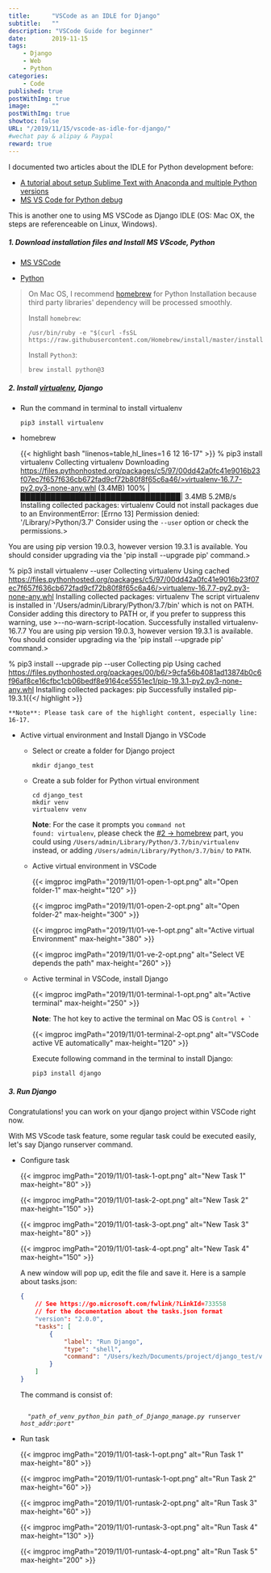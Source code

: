 ```yaml
---
title:      "VSCode as an IDLE for Django"
subtitle:   ""
description: "VSCode Guide for beginner"
date:       2019-11-15
tags:
    - Django
    - Web
    - Python
categories:
    - Code
published: true
postWithImg: true
image:      ""
postWithImg: true
showtoc: false
URL: "/2019/11/15/vscode-as-idle-for-django/"
#wechat pay & alipay & Paypal
reward: true
---
```

I documented two articles about the IDLE for Python development before:

- [A tutorial about setup Sublime Text with Anaconda and multiple Python versions](/2016/06/07/python-sublimetext-anaconda/)
- [MS VS Code for Python debug](https://www.slideshare.net/69444091/vs-code-debug?ref=https://www.slideshare.net/69444091/slideshelf)

This is another one to using MS VSCode as Django IDLE (OS: Mac OX, the steps are referenceable on Linux, Windows).

##### 1. Download installation files and Install MS VScode, Python

- [MS VSCode](https://code.visualstudio.com/download)

- [Python](https://www.python.org/downloads/)

> On Mac OS, I recommend [homebrew](https://brew.sh/) for Python Installation because third party libraries' dependency will be processed smoothly.
>
> Install <code>homebrew</code>:
>
> ```shell
> /usr/bin/ruby -e "$(curl -fsSL https://raw.githubusercontent.com/Homebrew/install/master/install)"
> ```
> Install <code>Python3</code>:
>
> ```shell
> brew install python@3
> ```

##### 2. Install [virtualenv](https://virtualenv.pypa.io/en/latest/), Django

- Run the command in terminal to install virtualenv

    ```shell
    pip3 install virtualenv
    ```

- homebrew

    {{< highlight bash "linenos=table,hl_lines=1 6 12 16-17" >}}
% pip3  install virtualenv
Collecting virtualenv
Downloading https://files.pythonhosted.org/packages/c5/97/00dd42a0fc41e9016b23f07ec7f657f636cb672fad9cf72b80f8f65c6a46/>virtualenv-16.7.7-py2.py3-none-any.whl (3.4MB)
    100% |████████████████████████████████| 3.4MB 5.2MB/s
Installing collected packages: virtualenv
Could not install packages due to an EnvironmentError: [Errno 13] Permission denied: '/Library/>Python/3.7'
Consider using the `--user` option or check the permissions.>

You are using pip version 19.0.3, however version 19.3.1 is available.
You should consider upgrading via the 'pip install --upgrade pip' command.>

% pip3  install virtualenv --user
Collecting virtualenv
Using cached https://files.pythonhosted.org/packages/c5/97/00dd42a0fc41e9016b23f07ec7f657f636cb672fad9cf72b80f8f65c6a46/>virtualenv-16.7.7-py2.py3-none-any.whl
Installing collected packages: virtualenv
The script virtualenv is installed in '/Users/admin/Library/Python/3.7/bin' which is not on PATH.
Consider adding this directory to PATH or, if you prefer to suppress this warning, use >--no-warn-script-location.
Successfully installed virtualenv-16.7.7
You are using pip version 19.0.3, however version 19.3.1 is available.
You should consider upgrading via the 'pip install --upgrade pip' command.>

% pip3 install --upgrade pip --user
Collecting pip
Using cached https://files.pythonhosted.org/packages/00/b6/>9cfa56b4081ad13874b0c6f96af8ce16cfbc1cb06bedf8e9164ce5551ec1/pip-19.3.1-py2.py3-none-any.whl
Installing collected packages: pip
Successfully installed pip-19.3.1{{</ highlight >}}

    **Note**: Please task care of the highlight content, especially line: 16-17.

- Active virtual environment and Install Django in VSCode

    - Select or create a folder for Django project

        ```shell
        mkdir django_test
        ```

    - Create a sub folder for Python virtual environment

        ```shell
        cd django_test
        mkdir venv
        virtualenv venv
        ```

        **Note**: For the case it prompts you <code>command not found: virtualenv</code>, please check the [#2 -> homebrew](/2019/11/15/vscode-as-idle-for-django/#2-install-virtualenv-https-virtualenv-pypa-io-en-latest-django) part, you could using <code>/Users/admin/Library/Python/3.7/bin/virtualenv</code> instead, or adding <code>/Users/admin/Library/Python/3.7/bin/</code> to <code>PATH</code>.

    - Active virtual environment in VSCode

        {{< imgproc imgPath="2019/11/01-open-1-opt.png" alt="Open folder-1" max-height="120" >}}

        {{< imgproc imgPath="2019/11/01-open-2-opt.png" alt="Open folder-2" max-height="300" >}}

        {{< imgproc imgPath="2019/11/01-ve-1-opt.png" alt="Active virtual Environment" max-height="380" >}}

        {{< imgproc imgPath="2019/11/01-ve-2-opt.png" alt="Select VE depends the path" max-height="260" >}}

    - Active terminal in VSCode, install Django

        {{< imgproc imgPath="2019/11/01-terminal-1-opt.png" alt="Active terminal" max-height="250" >}}

        **Note**: The hot key to active the terminal on Mac OS is <code>Control + `</code>

        {{< imgproc imgPath="2019/11/01-terminal-2-opt.png" alt="VSCode active VE automatically" max-height="120" >}}

        Execute following command in the terminal to install Django:
        ```shell
        pip3 install django
        ```

##### 3. Run Django

Congratulations! you can work on your django project within VSCode right now.

With MS VScode task feature, some regular task could be executed easily, let's say Django runserver command.

- Configure task

    {{< imgproc imgPath="2019/11/01-task-1-opt.png" alt="New Task 1" max-height="80" >}}

    {{< imgproc imgPath="2019/11/01-task-2-opt.png" alt="New Task 2" max-height="150" >}}

    {{< imgproc imgPath="2019/11/01-task-3-opt.png" alt="New Task 3" max-height="80" >}}

    {{< imgproc imgPath="2019/11/01-task-4-opt.png" alt="New Task 4" max-height="150" >}}

    A new window will pop up, edit the file and save it. Here is a sample about tasks.json:

    ```json
    {
        // See https://go.microsoft.com/fwlink/?LinkId=733558
        // for the documentation about the tasks.json format
        "version": "2.0.0",
        "tasks": [
            {
                "label": "Run Django",
                "type": "shell",
                "command": "/Users/kezh/Documents/project/django_test/venv/bin/python3 /Users/kezh/Documents/project/django_test/testprj/manage.py runserver 0.0.0.0:8000"
            }
        ]
    }
    ```

    The command is consist of:

    <code>
    "<i>path_of_venv_python_bin</i> <i>path_of_Django_manage.py</i> runserver <i>host_addr</i>:<i>port</i>"</code>

- Run task

    {{< imgproc imgPath="2019/11/01-task-1-opt.png" alt="Run Task 1" max-height="80" >}}

    {{< imgproc imgPath="2019/11/01-runtask-1-opt.png" alt="Run Task 2" max-height="60" >}}

    {{< imgproc imgPath="2019/11/01-runtask-2-opt.png" alt="Run Task 3" max-height="60" >}}

    {{< imgproc imgPath="2019/11/01-runtask-3-opt.png" alt="Run Task 4" max-height="130" >}}

    {{< imgproc imgPath="2019/11/01-runtask-4-opt.png" alt="Run Task 5" max-height="200" >}}
